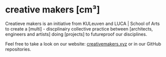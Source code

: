   # creative makers [cm³]

Creatieve makers is an initiative from KULeuven and LUCA | School of Arts to create a [multi] - discplinairy collective practice between [architects, engineers and artists] doing [projects] to futureproof our disciplines.

Feel free to take a look on our website: [creativemakers.xyz](https://creativemakers.xyz/?statement) or in our GitHub repositories.
<br>

<!---
[//]: # (This may be the most platform independent comment) ![](https://creativemakers.xyz/media/content/summerschool/wireframe3.gif)
-->


